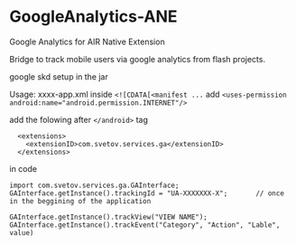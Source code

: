 # GoogleAnalytics-ANE
Google Analytics for AIR Native Extension 

Bridge to track mobile users via google analytics from flash projects.

google skd setup in the jar 
<uses-sdk android:minSdkVersion="8" android:targetSdkVersion="18" />

Usage:
xxxx-app.xml
inside ```<![CDATA[<manifest ...```
add
```<uses-permission android:name="android.permission.INTERNET"/>```

add the folowing after ```</android>``` tag
```
  <extensions>
    <extensionID>com.svetov.services.ga</extensionID>
  </extensions>
```
in code
```
import com.svetov.services.ga.GAInterface;
GAInterface.getInstance().trackingId = "UA-XXXXXXX-X";       // once in the beggining of the application

GAInterface.getInstance().trackView("VIEW NAME");
GAInterface.getInstance().trackEvent("Category", "Action", "Lable", value)
```


